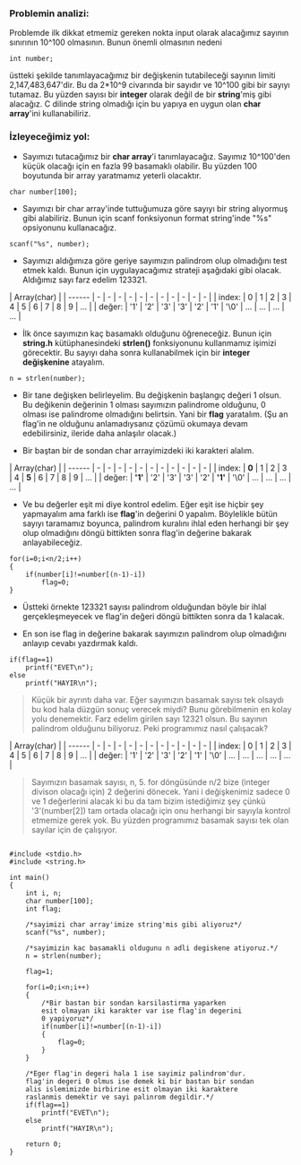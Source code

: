 ### Problemin analizi:
Problemde ilk dikkat etmemiz gereken nokta input olarak alacağımız sayının sınırının 10^100 olmasının. Bunun önemli olmasının nedeni

~~~~{.c}
int number;
~~~~

üstteki şekilde tanımlayacağımız bir değişkenin tutabileceği sayının limiti 2,147,483,647'dir. Bu da 2*10^9 civarında bir sayıdır ve 10^100 gibi bir sayıyı tutamaz. Bu yüzden sayısı bir **integer** olarak değil de bir **string**'miş gibi alacağız. C dilinde string olmadığı için bu yapıya en uygun olan **char array**'ini kullanabiliriz.

### İzleyeceğimiz yol:
* Sayımızı tutacağımız bir **char array**'i tanımlayacağız. Sayımız 10^100'den küçük olacağı için en fazla 99 basamaklı olabilir. Bu yüzden 100 boyutunda bir array yaratmamız yeterli olacaktır.
~~~~{.c}
char number[100];
~~~~

* Sayımızı bir char array'inde tuttuğumuza göre sayıyı bir string alıyormuş gibi alabiliriz. Bunun için scanf fonksiyonun format string'inde "%s" opsiyonunu kullanacağız.
~~~~{.c}
scanf("%s", number);
~~~~

* Sayımızı aldığımıza göre geriye sayımızın palindrom olup olmadığını test etmek kaldı. Bunun için uygulayacağımız strateji aşağıdaki gibi olacak. Aldığımız sayı farz edelim 123321.

| Array(char) |
| ------ |  -  |  -  |  -  |  -  |  -  |  -  |  -   |  -  |  -  |  -  |  -  |
| index: |  0  |  1  |  2  |  3  |  4  |  5  |  6   |  7  |  8  |  9  | ... |
| değer: | '1' | '2' | '3' | '3' | '2' | '1' | '\0' | ... | ... | ... | ... |

* İlk önce sayımızın kaç basamaklı olduğunu öğreneceğiz. Bunun için **string.h** kütüphanesindeki **strlen()** fonksiyonunu kullanmamız işimizi görecektir. Bu sayıyı daha sonra kullanabilmek için bir **integer değişkenine** atayalım.
~~~~{.c}
n = strlen(number);
~~~~

* Bir tane değişken belirleyelim. Bu değişkenin başlangıç değeri 1 olsun. Bu değikenin değerinin 1 olması sayımızın palindrome olduğunu, 0 olması ise palindrome olmadığını belirtsin. Yani bir **flag** yaratalım. (Şu an flag'in ne olduğunu anlamadıysanız çözümü okumaya devam edebilirsiniz, ileride daha anlaşılır olacak.)

* Bir baştan bir de sondan char arrayimizdeki iki karakteri alalım.  

| Array(char) |
| ------ |  -  |  -  |  -  |  -  |  -  |  -  |  -   |  -  |  -  |  -  |  -  |
| index: |  **0**  |  1  |  2  |  3  |  4  |  **5**  |  6   |  7  |  8  |  9  | ... |
| değer: | **'1'** | '2' | '3' | '3' | '2' | **'1'** | '\0' | ... | ... | ... | ... |

* Ve bu değerler eşit mi diye kontrol edelim. Eğer eşit ise hiçbir şey yapmayalım ama farklı ise **flag**'in değerini 0 yapalım. Böylelikle bütün sayıyı taramamız boyunca, palindrom kuralını ihlal eden herhangi bir şey olup olmadığını döngü bittikten sonra flag'in değerine bakarak anlayabileceğiz.

~~~~{.c}
for(i=0;i<n/2;i++)
{
	if(number[i]!=number[(n-1)-i])
		flag=0;
}
~~~~


* Üstteki örnekte 123321 sayısı palindrom olduğundan böyle bir ihlal gerçekleşmeyecek ve flag'in değeri döngü bittikten sonra da 1 kalacak.

* En son ise flag in değerine bakarak sayımızın palindrom olup olmadığını anlayıp cevabı yazdırmak kaldı.

~~~~{.c}
if(flag==1)
	printf("EVET\n");
else
	printf("HAYIR\n");
~~~~

> Küçük bir ayrıntı daha var. Eğer sayımızın basamak sayısı tek olsaydı bu kod hala düzgün sonuç verecek miydi? Bunu görebilmenin en kolay yolu denemektir. Farz edelim girilen sayı 12321 olsun. Bu sayının palindrom olduğunu biliyoruz. Peki programımız nasıl çalışacak?

| Array(char) |
| ------ |  -  |  -  |  -  |  -  |  -  |  -   |  -  |  -  |  -  |  -  |  -  |
| index: |  0  |  1  |  2  |  3  |  4  |  5   |  6  |  7  |  8  |  9  | ... |
| değer: | '1' | '2' | '3' | '2' | '1' | '\0' | ... | ... | ... | ... | ... |

> Sayımızın basamak sayısı, n, 5. for döngüsünde n/2 bize (integer divison olacağı için) 2 değerini dönecek. Yani i değişkenimiz sadece 0 ve 1 değerlerini alacak ki bu da tam bizim istediğimiz şey çünkü '3'(number[2]) tam ortada olacağı için onu herhangi bir sayıyla kontrol etmemize gerek yok. Bu yüzden programımız basamak sayısı tek olan sayılar için de çalışıyor.

~~~~{.c}

#include <stdio.h>
#include <string.h>

int main()
{
	int i, n;
	char number[100];
	int flag;
	
	/*sayimizi char array'imize string'mis gibi aliyoruz*/
	scanf("%s", number);
	
	/*sayimizin kac basamakli oldugunu n adli degiskene atiyoruz.*/
	n = strlen(number);	
	
	flag=1;
	
	for(i=0;i<n;i++)
	{
		/*Bir bastan bir sondan karsilastirma yaparken 
		esit olmayan iki karakter var ise flag'in degerini
		0 yapiyoruz*/
		if(number[i]!=number[(n-1)-i])
		{
			flag=0;
		}
	}
	
	/*Eger flag'in degeri hala 1 ise sayimiz palindrom'dur.
	flag'in degeri 0 olmus ise demek ki bir bastan bir sondan
	alis islemimizde birbirine esit olmayan iki karaktere
	raslanmis demektir ve sayi palinrom degildir.*/
	if(flag==1)
		printf("EVET\n");
	else
		printf("HAYIR\n");
	
	return 0;
}

~~~~



